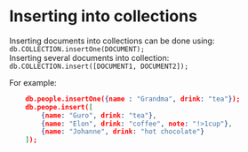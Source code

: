 # Inserting into collections 

Inserting documents into collections can be done using: ```db.COLLECTION.insertOne(DOCUMENT);```  
Inserting several documents into collection:  ```db.COLLECTION.insert([DOCUMENT1, DOCUMENT2]);```  


For example: 
```json
    db.people.insertOne({name : "Grandma", drink: "tea"});
    db.peope.insert([
        {name: "Guro", drink: "tea"}, 
        {name: "Elon", drink: "coffee", note: "!>1cup"},
        {name: "Johanne", drink: "hot chocolate"}
    ]); 
```